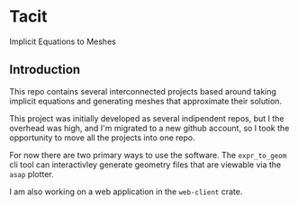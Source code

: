# Tacit

Implicit Equations to Meshes

## Introduction

This repo contains several interconnected projects based around taking implicit
equations and generating meshes that approximate their solution.

This project was initially developed as several indipendent repos, but I
the overhead was high, and I'm migrated to a new github account, so I took the
opportunity to move all the projects into one repo.

For now there are two primary ways to use the software. The `expr_to_geom` cli tool
can interactivley generate geometry files that are viewable via the `asap` plotter.

I am also working on a web application in the `web-client` crate.
